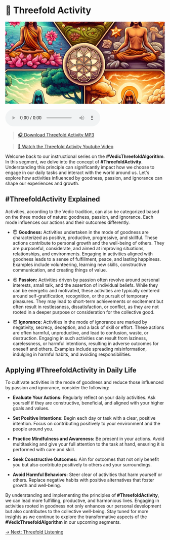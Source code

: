 # 🕺  Threefold Activity

![Threefold Activity](../img/ins-threefold-activity.png)

<audio src="https://indra.team/audio/indra/threefold-activity.mp3" controls></audio>

> [🎧 Download Threefold Activity MP3](https://indra.team/audio/indra/threefold-activity.mp3)

> [🍿 Watch the Threefold Activity Youtube Video](https://youtu.be/RiPizf5A7Bg)

Welcome back to our instructional series on the **#VedicThreefoldAlgorithm**. In this segment, we delve into the concept of **#ThreefoldActivity**. Understanding this principle can significantly impact how we choose to engage in our daily tasks and interact with the world around us. Let's explore how activities influenced by goodness, passion, and ignorance can shape our experiences and growth.

## #ThreefoldActivity Explained

Activities, according to the Vedic tradition, can also be categorized based on the three modes of nature: goodness, passion, and ignorance. Each mode influences our actions and their outcomes differently.

- 😇 **Goodness:** Activities undertaken in the mode of goodness are characterized as positive, productive, progressive, and skillful. These actions contribute to personal growth and the well-being of others. They are purposeful, considerate, and aimed at improving situations, relationships, and environments. Engaging in activities aligned with goodness leads to a sense of fulfillment, peace, and lasting happiness. Examples include volunteering, learning new skills, constructive communication, and creating things of value.

- 😍 **Passion:** Activities driven by passion often revolve around personal interests, small talk, and the assertion of individual beliefs. While they can be energetic and motivated, these activities are typically centered around self-gratification, recognition, or the pursuit of temporary pleasures. They may lead to short-term achievements or excitement but often result in restlessness, dissatisfaction, or conflict, as they are not rooted in a deeper purpose or consideration for the collective good.

- 😈 **Ignorance:** Activities in the mode of ignorance are marked by negativity, secrecy, deception, and a lack of skill or effort. These actions are often harmful, unproductive, and lead to confusion, waste, or destruction. Engaging in such activities can result from laziness, carelessness, or harmful intentions, resulting in adverse outcomes for oneself and others. Examples include spreading misinformation, indulging in harmful habits, and avoiding responsibilities.

## Applying #ThreefoldActivity in Daily Life

To cultivate activities in the mode of goodness and reduce those influenced by passion and ignorance, consider the following:

- **Evaluate Your Actions:** Regularly reflect on your daily activities. Ask yourself if they are constructive, beneficial, and aligned with your higher goals and values.

- **Set Positive Intentions:** Begin each day or task with a clear, positive intention. Focus on contributing positively to your environment and the people around you.

- **Practice Mindfulness and Awareness:** Be present in your actions. Avoid multitasking and give your full attention to the task at hand, ensuring it is performed with care and skill.

- **Seek Constructive Outcomes:** Aim for outcomes that not only benefit you but also contribute positively to others and your surroundings.

- **Avoid Harmful Behaviors:** Steer clear of activities that harm yourself or others. Replace negative habits with positive alternatives that foster growth and well-being.

By understanding and implementing the principles of **#ThreefoldActivity**, we can lead more fulfilling, productive, and harmonious lives. Engaging in activities rooted in goodness not only enhances our personal development but also contributes to the collective well-being. Stay tuned for more insights as we continue to explore the transformative aspects of the **#VedicThreefoldAlgorithm** in our upcoming segments.

[→ Next: Threefold Listening](threefold-listening.md)
